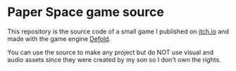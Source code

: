 # Paper Space game source

This repository is the source code of a small game I published on [itch.io](https://flashjaysan.itch.io/paper-space) and made with the game engine [Defold](https://defold.com/).

You can use the source to make any project but do NOT use visual and audio assets since they were created by my son so I don't own the rights.

